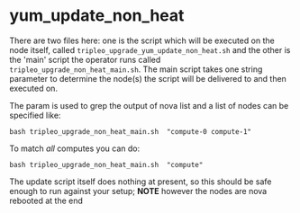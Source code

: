 # yum_update_non_heat

There are two files here: one is the script which will be executed on the
node itself, called `tripleo_upgrade_yum_update_non_heat.sh` and the other is
the 'main' script the operator runs called `tripleo_upgrade_non_heat_main.sh`.
The main script takes one string parameter to determine the node(s) the script
will be delivered to and then executed on.

The param is used to grep the output of nova list and a list of nodes can be
specified like:

    bash tripleo_upgrade_non_heat_main.sh  "compute-0 compute-1"

To match *all* computes you can do:

    bash tripleo_upgrade_non_heat_main.sh  "compute"

The update script itself does nothing at present, so this should be safe enough
to run against your setup; **NOTE** however the nodes are nova rebooted at the end
